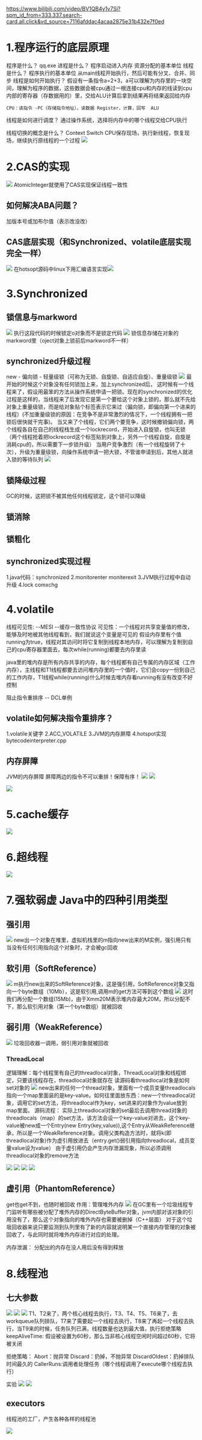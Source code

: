 https://www.bilibili.com/video/BV1QB4y1v7Si?spm_id_from=333.337.search-card.all.click&vd_source=7116afddac4acaa2875e31b432e7f0ed

# 1.程序运行的底层原理
程序是什么？  qq.exe 
进程是什么？  程序启动进入内存  资源分配的基本单位
线程是什么？  程序执行的基本单位   从main线程开始执行，然后可能有分叉、合并、同步
线程是如何开始执行？
    假设有一条指令a=2+3，a可以理解为内存里的一块空间，理解为程序的数据，这些数据会被cpu通过一根连接cpu和内存的线读到cpu内部的寄存器（存数据用的）里，交给ALU计算后拿到结果再将结果返回给内存

    CPU：读指令 -PC（存储指令地址），读数据 Register，计算，回写  ALU 


线程是如何进行调度？
通过操作系统，选择将内存中的哪个线程交给CPU执行

线程切换的概念是什么？
Context Switch   CPU保存现场，执行新线程，恢复现场，继续执行原线程的一个过程
![](images/2022-08-21-15-31-57.png)

# 2.CAS的实现
![](images/2022-08-20-14-00-45.png)
AtomicInteger就使用了CAS实现保证线程一致性

## 如何解决ABA问题？
加版本号或加布尔值（表示改没改）

## CAS底层实现（和Synchronized、volatile底层实现完全一样）
![](images/2022-08-20-14-11-37.png)
在hotsopt源码中linux下用汇编语言实现![](images/2022-08-20-14-12-29.png)

# 3.Synchronized
## 锁信息与markword
![](images/2022-08-20-14-22-13.png)
执行这段代码的时候锁定o对象而不是锁定代码
![](images/2022-08-20-14-27-01.png)
锁信息存储在对象的markword里（oject对象上锁前后markword不一样）

## synchronized升级过程
new - 偏向锁 - 轻量级锁（可称为无锁、自旋锁、自适应自旋）、重量级锁
![](images/2022-08-20-14-37-02.png)
最开始的时候这个对象没有任何锁加上来，加上synchronized后，
这时候有一个线程来了，假设用最笨的方法从操作系统申请一把锁。现在的synchronized的优化过程是这样的，当线程来了后发现它是第一个要给这个对象上锁的，那么就不先给对象上重量级锁，而是给对象贴个标签表示它来过（偏向锁，即偏向第一个进来的线程）(不加重量级锁的原因：在竞争不是非常激烈的情况下，一个线程拥有一把锁后很快就干完事)。
当又来了个线程，它们两个要竞争，这时候撤销偏向锁，两个线程各自在自己的线程栈生成一个lockrecord，开始进入自旋锁，也叫无锁（两个线程抢着把lockrecord这个标签贴到对象上，另外一个线程自旋，自旋是消耗cpu的，所以需要下一步锁升级）
当用户竞争激烈（有一个线程旋转了十次），升级为重量级锁，向操作系统申请一把大锁，不管谁申请到后，其他人就进入锁的等待队列
![](images/2022-08-21-17-20-34.png)

## 锁降级过程
GC的时候，这把锁不被其他任何线程锁定，这个锁可以降级

## 锁消除

## 锁粗化

## synchronized实现过程
1.java代码：synchronized
2.monitorenter moniterexit
3.JVM执行过程中自动升级
4.lock comxchg

# 4.volatile
线程可见性:
--MESI
--缓存一致性协议
可见性：一个线程对共享变量值的修改，能够及时地被其他线程看到，我们就说这个变量是可见的
假设内存里有个值running为true，线程对其访问时将它复制到线程本地内存，可以理解为复制到自己的cpu寄存器里面去，每次while(running)都要去内存里读

java里的堆内存是所有内存共享的内存，每个线程都有自己专属的内存区域（工作内存），主线程和T1线程都要去访问堆内存里的一个值时，它们会copy一份到自己的工作内存，T1线程while(running)什么时候去堆内存看running有没有改变不好控制


阻止指令重排序
-- DCL单例

## volatile如何解决指令重排序？
1.volatile关键字
2.ACC_VOLATILE
3.JVM的内存屏障
4.hotspot实现
bytecodeinterpreter.cpp

## 内存屏障
JVM的内存屏障
屏障两边的指令不可以重排！保障有序！
![](images/2022-08-20-21-01-42.png)
![](images/2022-08-20-21-10-22.png)

![](images/2022-08-20-21-13-23.png)

# 5.cache缓存
![](images/2022-08-20-20-44-21.png)


# 6.超线程
![](images/2022-08-20-20-47-40.png)


# 7.强软弱虚 Java中的四种引用类型
## 强引用
![](images/2022-08-20-21-23-32.png)
new出一个对象在堆里，虚拟机栈里的m指向new出来的M实例，强引用只有当没有任何引用指向这个对象时，才会被gc回收

## 软引用（SoftReference）
![](images/2022-08-20-21-29-40.png)
m执行new出来的SoftReference对象，这是强引用，SoftReference对象又指向一个byte数组（10Mb），这是软引用,调用m的get方法可等到这个数组
![](images/2022-08-20-21-28-44.png)
这时我们再分配一个数组(15Mb)，由于Xmm20M表示堆内存最大20M，所以分配不下，那么软引用对象（第一个byte数组）就被回收

## 弱引用（WeakReference）
![](images/2022-08-20-21-37-58.png)
垃圾回收器一调用，弱引用对象就被回收
### ThreadLocal
逻辑理解：每个线程里有自己的threadlocal对象，ThreadLocal对象和线程绑定，只要该线程存在，threadlocal对象就存在
读源码看threadlocal对象是如何set对象的
![](images/2022-08-21-12-40-00.png)
new出来的任何一个thread对象，里面有一个成员变量threadlocals指向一个map里面装的是key-value。如何往里面放东西：new一个threadlocal对象，调用它的set方法，将threadlocal作为key，set进来的对象作为value放到map里面。
源码流程：
实际上threadlocal对象的set最后去调用thread对象的threadlocals（map）的set方法，该方法会设一个key-value对进去，这个key-value被new成一个Entry(new Entry(key,value)),这个Entry从WeakReference继承，所以是一个WeakReference对象。调用父类构造方法时，就将k(即threadlocal对象)作为虚引用放进去（entry.get()弱引用指向threadlocal，成员变量value设为value）
由于虚引用仍会产生内存泄漏现象，所以必须调用threadlocal对象的remove方法

![](images/2022-08-21-12-54-17.png)
![](images/2022-08-21-12-44-59.png)
![](images/2022-08-21-12-46-10.png)
![](images/2022-08-21-13-08-26.png)



## 虚引用（PhantomReference）
get也get不到，也随时被回收
作用：管理堆外内存
![](images/2022-08-20-21-52-03.png)
在GC里有一个垃圾线程专门监听有哪些被分配了堆外内存的DirectByteBuffer对象，jvm内部对该对象的引用没有了，那么这个对象指向的堆外内存也需要被删掉（C++层面）
对于这个垃圾回收器来说只要监测到队列里有了新的内容就说明某一个直接内存管理的对象被回收了，与此同时就将堆外内存进行对应的处理。


内存泄漏：
分配出的内存在没人用后没有得到释放


# 8.线程池
## 七大参数
![](images/2022-08-29-15-20-24.png)
![](images/2022-08-21-18-09-27.png)
![](images/2022-08-22-09-21-30.png)
T1、T2来了，两个核心线程去执行，T3、T4、T5、T6来了，去workqueue队列排队，T7来了需要起一个线程去执行，T8来了再起一个线程去执行，当T9来的时候，任务队列已满，线程数量也达到最大值，执行拒绝策略
keepAliveTime: 假设被设置为60秒，那么当非核心线程空闲时间超过60秒，它将被关闭

拒绝策略：
Abort：抛异常
Discard：扔掉，不抛异常
DiscardOldest：扔掉排队时间最久的
CallerRuns:调用者处理任务（哪个线程调用了execute哪个线程去执行）


实验
    ![](images/2022-08-22-09-22-29.png)
    ![](images/2022-08-22-09-23-09.png)


## executors
线程池的工厂，产生各种各样的线程池

![](images/2022-08-30-14-16-25.png)


